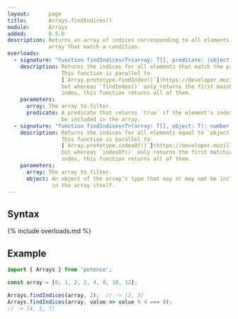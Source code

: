 ```yaml
---
layout:      page
title:       Arrays.findIndices()
module:      Arrays
added:       0.5.0
description: Returns an array of indices corresponding to all elements in the
             array that match a condition.
overloads:
  - signature: "function findIndices<T>(array: T[], predicate: (object: T) => boolean): number[]"
    description: Returns the indices for all elements that match the predicate.
                 This function is parallel to
                 [`Array.prototype.findIndex()`](https://developer.mozilla.org/en-US/docs/Web/JavaScript/Reference/Global_Objects/Array/findIndex),
                 but whereas `findIndex()` only returns the first matching
                 index, this function returns all of them.
    parameters:
      array: The array to filter.
      predicate: A predicate that returns `true` if the element's index should
                 be included in the array.
  - signature: "function findIndices<T>(array: T[], object: T): number[]"
    description: Returns the indices for all elements equal to `object`.
                 This function is parallel to
                 [`Array.prototype.indexOf()`](https://developer.mozilla.org/en-US/docs/Web/JavaScript/Reference/Global_Objects/Array/indexOf),
                 but whereas `indexOf()` only returns the first matching
                 index, this function returns all of them.
    parameters:
      array: The array to filter.
      object: An object of the array's type that may or may not be included
              in the array itself.
---
```

## Syntax

{% include overloads.md %}

## Example

```ts
import { Arrays } from 'potence';

const array = [0, 1, 2, 2, 4, 8, 10, 12];

Arrays.findIndices(array, 2);  // -> [2, 3]
Arrays.findIndices(array, value => value % 4 === 0);
// -> [4, 5, 7]
```
